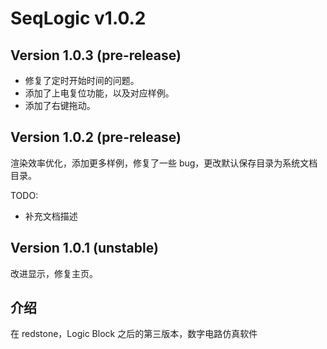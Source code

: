 # SeqLogic v1.0.2

## Version 1.0.3 (pre-release)

- 修复了定时开始时间的问题。
- 添加了上电复位功能，以及对应样例。
- 添加了右键拖动。

## Version 1.0.2 (pre-release)

渲染效率优化，添加更多样例，修复了一些 bug，更改默认保存目录为系统文档目录。

TODO:

- 补充文档描述

## Version 1.0.1 (unstable)

改进显示，修复主页。

## 介绍

在 redstone，Logic Block 之后的第三版本，数字电路仿真软件
